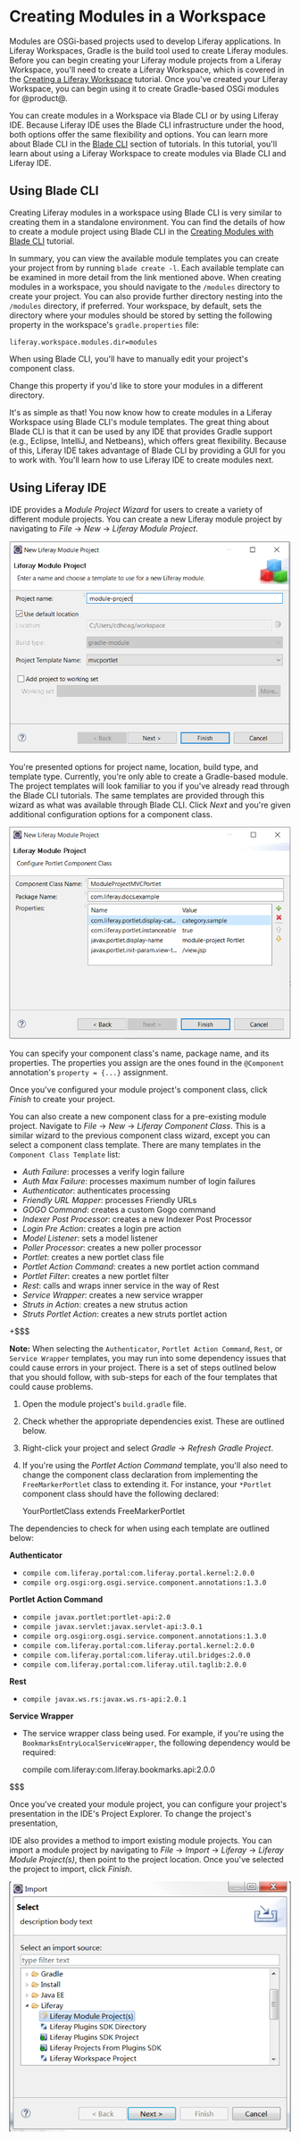 # Creating Modules in a Workspace

Modules are OSGi-based projects used to develop Liferay applications. In Liferay
Workspaces, Gradle is the build tool used to create Liferay modules. Before you
can begin creating your Liferay module projects from a Liferay Workspace, you'll
need to create a Liferay Workspace, which is covered in the
[Creating a Liferay Workspace](/develop/tutorials/-/knowledge_base/7-0/creating-a-liferay-workspace)
tutorial. Once you've created your Liferay Workspace, you can begin using it to
create Gradle-based OSGi modules for @product@.

You can create modules in a Workspace via Blade CLI or by using Liferay IDE.
Because Liferay IDE uses the Blade CLI infrastructure under the hood, both
options offer the same flexibility and options. You can learn more about Blade
CLI in the [Blade CLI](/develop/tutorials/-/knowledge_base/7-0/blade-cli)
section of tutorials. In this tutorial, you'll learn about using a Liferay
Workspace to create modules via Blade CLI and Liferay IDE.

## Using Blade CLI

Creating Liferay modules in a workspace using Blade CLI is very similar to
creating them in a standalone environment. You can find the details of how to
create a module project using Blade CLI in the
[Creating Modules with Blade CLI](/develop/tutorials/-/knowledge_base/7-0/creating-modules-with-blade-cli)
tutorial.

In summary, you can view the available module templates you can create your
project from by running `blade create -l`. Each available template can be
examined in more detail from the link mentioned above. When creating modules in
a workspace, you should navigate to the `/modules` directory to create your
project. You can also provide further directory nesting into the `/modules`
directory, if preferred. Your workspace, by default, sets the directory where
your modules should be stored by setting the following property in the
workspace's `gradle.properties` file:

    liferay.workspace.modules.dir=modules

When using Blade CLI, you'll have to manually edit your project's component
class.

Change this property if you'd like to store your modules in a different
directory.

It's as simple as that! You now know how to create modules in a Liferay
Workspace using Blade CLI's module templates. The great thing about Blade CLI is
that it can be used by any IDE that provides Gradle support (e.g., Eclipse,
IntelliJ, and Netbeans), which offers great flexibility. Because of this,
Liferay IDE takes advantage of Blade CLI by providing a GUI for you to work
with. You'll learn how to use Liferay IDE to create modules next.

## Using Liferay IDE

IDE provides a *Module Project Wizard* for users to create a variety of
different module projects. You can create a new Liferay module project by
navigating to *File* &rarr; *New* &rarr; *Liferay Module Project*.

![Figure 1: When selecting *New* &rarr; *Liferay Module Project*, a Module Project Wizard appears.](../../../images/new-module-project.png)

You're presented options for project name, location, build
type, and template type. Currently, you're only able to create a Gradle-based
module. The project templates will look familiar to you if you've already read
through the Blade CLI tutorials. The same templates are provided through this
wizard as what was available through Blade CLI. Click *Next* and you're given
additional configuration options for a component class.

![Figure 2: Specify your component class's details in the Portlet Component Class Wizard.](../../../images/component-class-wizard.png)

You can specify your component class's name, package name, and its properties.
The properties you assign are the ones found in the `@Component` annotation's
`property = {...}` assignment.

Once you've configured your module project's component class, click *Finish* to
create your project.

You can also create a new component class for a pre-existing module project.
Navigate to *File* &rarr; *New* &rarr; *Liferay Component Class*. This is a
similar wizard to the previous component class wizard, except you can select a
component class template. There are many templates in the `Component Class
Template` list:

- *Auth Failure*: processes a verify login failure
- *Auth Max Failure*: processes maximum number of login failures
- *Authenticator*: authenticates processing
- *Friendly URL Mapper*: processes Friendly URLs
- *GOGO Command*: creates a custom Gogo command
- *Indexer Post Processor*: creates a new Indexer Post Processor
- *Login Pre Action*: creates a login pre action
- *Model Listener*: sets a model listener
- *Poller Processor*: creates a new poller processor
- *Portlet*: creates a new portlet class file
- *Portlet Action Command*: creates a new portlet action command
- *Portlet Filter*: creates a new portlet filter
- *Rest*: calls and wraps inner service in the way of Rest
- *Service Wrapper*: creates a new service wrapper
- *Struts in Action*: creates a new strutus action
- *Struts Portlet Action*: creates a new struts portlet action

+$$$

**Note:** When selecting the `Authenticator`, `Portlet Action Command`, `Rest`,
or `Service Wrapper` templates, you may run into some dependency issues that
could cause errors in your project. There is a set of steps outlined below that
you should follow, with sub-steps for each of the four templates that could
cause problems.

1. Open the module project's `build.gradle` file.
2. Check whether the appropriate dependencies exist. These are outlined below.
3. Right-click your project and select *Gradle* &rarr; *Refresh Gradle Project*.
4. If you're using the *Portlet Action Command* template, you'll also need to
change the component class declaration from implementing the `FreeMarkerPortlet`
class to extending it. For instance, your `*Portlet` component class should have
the following declared:

    YourPortletClass extends FreeMarkerPortlet

The dependencies to check for when using each template are outlined below:

**Authenticator**

- `compile com.liferay.portal:com.liferay.portal.kernel:2.0.0`
- `compile org.osgi:org.osgi.service.component.annotations:1.3.0`

**Portlet Action Command**

- `compile javax.portlet:portlet-api:2.0`
- `compile javax.servlet:javax.servlet-api:3.0.1`
- `compile org.osgi:org.osgi.service.component.annotations:1.3.0`
- `compile com.liferay.portal:com.liferay.portal.kernel:2.0.0`
- `compile com.liferay.portal:com.liferay.util.bridges:2.0.0`
- `compile com.liferay.portal:com.liferay.util.taglib:2.0.0`

**Rest**

- `compile javax.ws.rs:javax.ws.rs-api:2.0.1`

**Service Wrapper**

- The service wrapper class being used. For example, if you're using the
  `BookmarksEntryLocalServiceWrapper`, the following dependency would be
  required:

    compile com.liferay:com.liferay.bookmarks.api:2.0.0

$$$

Once you've created your module project, you can configure your project's
presentation in the IDE's Project Explorer. To change the project's
presentation, 

IDE also provides a method to import existing module projects. You can import a
module project by navigating to *File* &rarr; *Import* &rarr; *Liferay* &rarr;
*Liferay Module Project(s)*, then point to the project location. Once you've
selected the project to import, click *Finish*.

![Figure 3: Select the *Liferay Module Project(s)* to import a module project.](../../../images/import-wizard.png)






